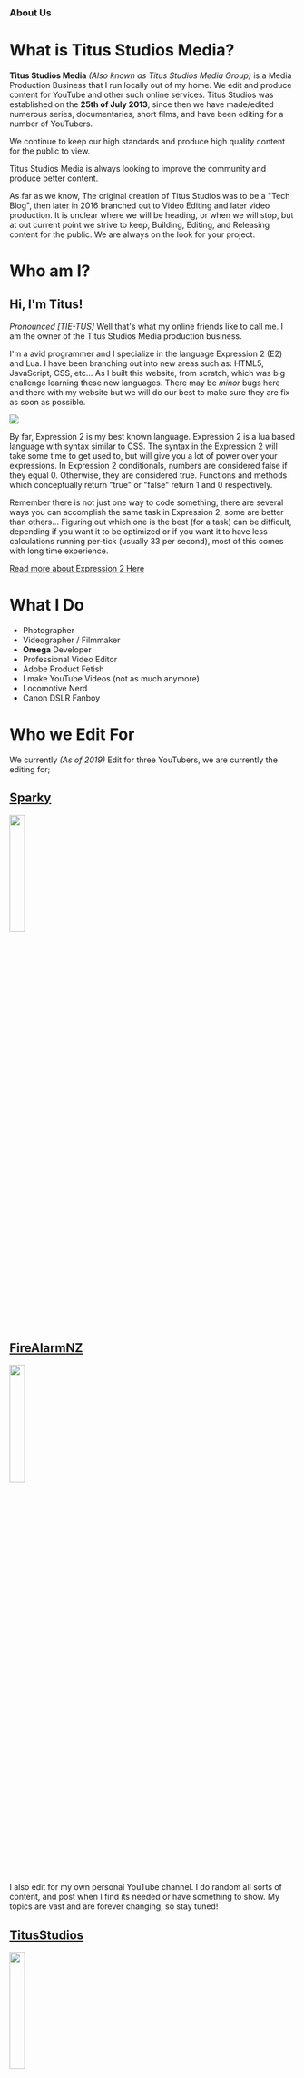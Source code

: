 ### About Us

# What is **Titus Studios Media?**
**Titus Studios Media** *(Also known as Titus Studios Media Group)* is a Media Production Business that I run locally out of my home. We edit and produce content for YouTube and other such online services. Titus Studios was established on the **25th of July 2013**, since then we have made/edited numerous series, documentaries, short films, and have been editing for a number of YouTubers.

We continue to keep our high standards and produce high quality content for the public to view.

Titus Studios Media is always looking to improve the community and produce better content.

As far as we know, The original creation of Titus Studios was to be a "Tech Blog", then later in 2016 branched out to Video Editing and later video production. It is unclear where we will be heading, or when we will stop, but at out current point we strive to keep, Building, Editing, and Releasing content for the public. We are always on the look for your project.


# Who am I?
## Hi, I'm Titus!
*Pronounced [TIE-TUS]*
Well that's what my online friends like to call me. I am the owner of the Titus Studios Media production business. 

I'm a avid programmer and I specialize in the language Expression 2 (E2) and Lua. I have been branching out into new areas such as: HTML5, JavaScript, CSS, etc... As I built this website, from scratch, which was big challenge learning these new languages. There may be *minor* bugs here and there with my website but we will do our best to make sure they are fix as soon as possible.

![](https://i.imgur.com/QBvSSyv.png)

By far, Expression 2 is my best known language. Expression 2 is a lua based language with syntax similar to CSS. The syntax in the Expression 2 will take some time to get used to, but will give you a lot of power over your expressions. In Expression 2 conditionals, numbers are considered false if they equal 0. Otherwise, they are considered true. Functions and methods which conceptually return "true" or "false" return 1 and 0 respectively. 

Remember there is not just one way to code something, there are several ways you can accomplish the same task in Expression 2, some are better than others... Figuring out which one is the best (for a task) can be difficult, depending if you want it to be optimized or if you want it to have less calculations running per-tick (usually 33 per second), most of this comes with long time experience.

[Read more about Expression 2 Here](https://github.com/wiremod/wire/wiki/Expression-2)


# What I Do
* Photographer
* Videographer / Filmmaker  
* **Omega** Developer
* Professional Video Editor
* Adobe Product Fetish
* I make YouTube Videos (not as much anymore)
* Locomotive Nerd
* Canon DSLR Fanboy

# Who we Edit For
We currently *(As of 2019)* Edit for three YouTubers, we are currently the editing for;

## [Sparky](https://www.youtube.com/channel/UCuoeboTy1Sdr-IBDPPygsJQ)
<img src="https://i.imgur.com/KLSzAuE.jpg" width="23%">

## [FireAlarmNZ](https://www.youtube.com/channel/UC9IZqHPuyd89IlbGmYWj1aw)
<img src="https://i.imgur.com/DOln47z.jpg" width="23%">

I also edit for my own personal YouTube channel. I do random all sorts of content, and post when I find its needed or have something to show. My topics are vast and are forever changing, so stay tuned!

## [TitusStudios](https://www.youtube.com/channel/UC3HWf_aR5xBSLf5c0PhofnA)
<img src="https://i.imgur.com/Kj01iOH.png" width="23%">
